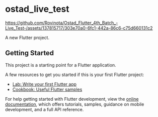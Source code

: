# ostad_live_test



https://github.com/Rovinota/Ostad_Flutter_4th_Batch_-Live_Test-/assets/137815717/303e70a0-6fc1-442a-86c6-c75d660131c2




A new Flutter project.

## Getting Started

This project is a starting point for a Flutter application.

A few resources to get you started if this is your first Flutter project:

- [Lab: Write your first Flutter app](https://docs.flutter.dev/get-started/codelab)
- [Cookbook: Useful Flutter samples](https://docs.flutter.dev/cookbook)

For help getting started with Flutter development, view the
[online documentation](https://docs.flutter.dev/), which offers tutorials,
samples, guidance on mobile development, and a full API reference.
